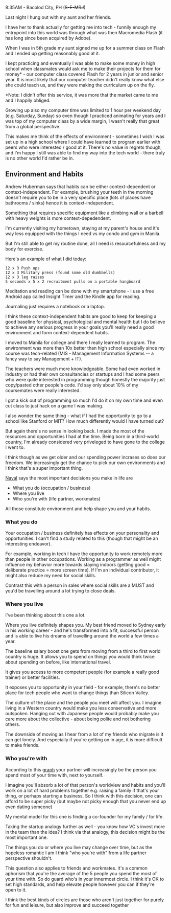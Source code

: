 8:35AM - Bacolod City, PH (~~S-E-M~~R~~J~~)

Last night I hung out with my aunt and her friends. 

I have her to thank actually for getting me into tech - funnily enough my entrypoint into this world was through what was then Macromedia Flash (it has long since been acquired by Adobe).

When I was in 5th grade my aunt signed me up for a summer class on Flash and I ended up getting reasonably good at it.

I kept practicing and eventually I was able to make some money in high school when classmates would ask me to make their projects for them for money* - our computer class covered Flash for 2 years in junior and senior year. It is most likely that our computer teacher didn't really know what else she could teach us, and they were making the curriculum up on the fly. 

*Note: I didn't offer this service, it was more that the market came to me and I happily obliged.

Growing up also my computer time was limited to 1 hour per weekend day (e.g. Saturday, Sunday) so even though I practiced animating for years and I was top of my computer class by a wide margin, I wasn't really that great from a global perspective.

This makes me think of the effects of environment - sometimes I wish I was set up in a high school where I could have learned to program earlier with peers who were interested / good at it. There's no value in regrets though, and I'm happy I still was able to find my way into the tech world - there truly is no other world I'd rather be in. 

## Environment and Habits

Andrew Huberman says that habits can be either context-dependent or context-independent. For example, brushing your teeth in the morning doesn't require you to be in a very specific place (lots of places have bathrooms / sinks) hence it is context-independent. 

Something that requires specific equipment like a climbing wall or a barbell with heavy weights is more context-depedendent. 

I'm currently visiting my hometown, staying at my parent's house and it's way less equipped with the things I need vs my condo and gym in Manila.

But I'm still able to get my routine done, all I need is resourcefulness and my body for exercise.

Here's an example of what I did today:

```
12 x 3 Push ups
12 x 3 Military press (found some old dumbbells)
12 x 3 leg raises
5 seconds x 5 x 2 recruitment pulls on a portable hangboard
```

Meditation and reading can be done with my smartphone - I use a free Android app called Insight Timer and the Kindle app for reading.

Journaling just requires a notebook or a laptop.

I think these context-independent habits are good to keep for keeping a good baseline for physical, psychological and mental health but I do believe to achieve any serious progress in your goals you'll really need a good environment and form context-dependent habits.

I moved to Manila for college and there I really learned to program. The environment was more than 10x better than high school especially since my course was tech-related (MIS - Management Information Systems -- a fancy way to say Management + IT).

The teachers were much more knowledgeable. Some had even worked in industry or had their own consultancies or startups and I had some peers who were quite interested in programming though honestly the majority just copy/pasted other people's code. I'd say only about 10% of my coursemates were really interested.

I got a kick out of programming so much I'd do it on my own time and even cut class to just hack on a game I was making.

I also wonder the same thing - what if I had the opportunity to go to a school like Stanford or MIT? How much differently would I have turned out? 

But again there's no sense in looking back. I made the most of the resources and opportunities I had at the time. Being born in a third-world country, I'm already considered very priveleged to have gone to the college I went to.

I think though as we get older and our spending power incrases so does our freedom. We increasingly get the chance to pick our own environments and I think that's a super important thing.

[Naval](https://twitter.com/naval/status/1390216106384584704) says the most important decisions you make in life are

* What you do (occupation / business)
* Where you live 
* Who you're with (life partner, workmates)

All those constitute environment and help shape you and your habits.

### What you do 

Your occupation / business definitely has effects on your personality and opportunities. I can't find a study related to this (though that might be an interesting endeavor). 

For example, working in tech I have the opportunity to work remotely more than people in other occupations. Working as a programmer as well might influence my behavior more towards staying indoors (getting good = deliberate practice = more screen time). If I'm an individual contributor, it might also reduce my need for social skills.

Contrast this with a person in sales where social skills are a MUST and you'd be travelling around a lot trying to close deals.

### Where you live

I've been thinking about this one a lot. 

Where you live definitely shapes you. My best friend moved to Sydney early in his working career - and he's transformed into a fit, successful person and is able to live his dreams of travelling around the world a few times a year. 

The baseline salary boost one gets from moving from a third to first world country is huge. It allows you to spend on things you would think twice about spending on before, like international travel. 

It gives you access to more competent people (for example a really good trainer) or better facilities.

It exposes you to opportunity in your field - for example, there's no better place for tech people who want to change things than Silicon Valley.

The culture of the place and the people you meet will affect you. I imagine living in a Western country would make you less conservative and more outspoken. Hanging out with Japanese people would probably make you care more about the collective - about being polite and not bothering others.

The downside of moving as I hear from a lot of my friends who migrate is it can get lonely. And especially if you're getting on in age, it is more difficult to make friends. 

### Who you're with

According to this [graph](https://ourworldindata.org/time-with-others-lifetime) your partner will increasingly be the person you spend most of your time with, next to yourself.

I imagine you'll absorb a lot of that person's worldview and habits and you'll work on a lot of hard problems together e.g. raising a family if that's your thing, or perhaps starting a business. So I think with this decision, one can afford to be super picky (but maybe not picky enough that you never end up even dating someone)

My mental model for this one is finding a co-founder for my family / for life. 

Taking the startup analogy further as well - you know how VC's invest more in the team than the idea? I think via that analogy, this decision might be the most important one.

The things you do or where you live may change over time, but as the hopeless romantic I am I think "who you're with" from a life partner perspective shouldn't.

This question also applies to friends and workmates. It's a common aphorism that you're the average of the 5 people you spend the most of your time with. So do guard who's in your innermost circle. I think it's OK to set high standards, and help elevate people however you can if they're open to it.

I think the best kinds of circles are those who aren't just together for purely for fun and leisure, but also improve and succeed together